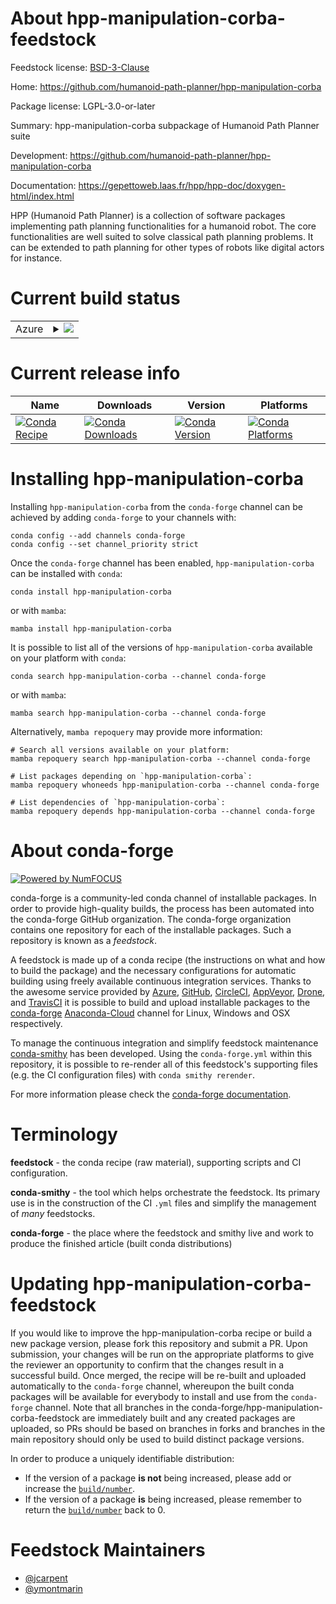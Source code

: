 About hpp-manipulation-corba-feedstock
======================================

Feedstock license: [BSD-3-Clause](https://github.com/conda-forge/hpp-manipulation-corba-feedstock/blob/main/LICENSE.txt)

Home: https://github.com/humanoid-path-planner/hpp-manipulation-corba

Package license: LGPL-3.0-or-later

Summary: hpp-manipulation-corba subpackage of Humanoid Path Planner suite

Development: https://github.com/humanoid-path-planner/hpp-manipulation-corba

Documentation: https://gepettoweb.laas.fr/hpp/hpp-doc/doxygen-html/index.html

HPP (Humanoid Path Planner) is a collection of software packages implementing
path planning functionalities for a humanoid robot. The core functionalities are well
suited to solve classical path planning problems. It can be extended to path planning
for other types of robots like digital actors for instance.


Current build status
====================


<table>
    
  <tr>
    <td>Azure</td>
    <td>
      <details>
        <summary>
          <a href="https://dev.azure.com/conda-forge/feedstock-builds/_build/latest?definitionId=11244&branchName=main">
            <img src="https://dev.azure.com/conda-forge/feedstock-builds/_apis/build/status/hpp-manipulation-corba-feedstock?branchName=main">
          </a>
        </summary>
        <table>
          <thead><tr><th>Variant</th><th>Status</th></tr></thead>
          <tbody><tr>
              <td>linux_64_python3.10.____cpython</td>
              <td>
                <a href="https://dev.azure.com/conda-forge/feedstock-builds/_build/latest?definitionId=11244&branchName=main">
                  <img src="https://dev.azure.com/conda-forge/feedstock-builds/_apis/build/status/hpp-manipulation-corba-feedstock?branchName=main&jobName=linux&configuration=linux%20linux_64_python3.10.____cpython" alt="variant">
                </a>
              </td>
            </tr><tr>
              <td>linux_64_python3.11.____cpython</td>
              <td>
                <a href="https://dev.azure.com/conda-forge/feedstock-builds/_build/latest?definitionId=11244&branchName=main">
                  <img src="https://dev.azure.com/conda-forge/feedstock-builds/_apis/build/status/hpp-manipulation-corba-feedstock?branchName=main&jobName=linux&configuration=linux%20linux_64_python3.11.____cpython" alt="variant">
                </a>
              </td>
            </tr><tr>
              <td>linux_64_python3.8.____cpython</td>
              <td>
                <a href="https://dev.azure.com/conda-forge/feedstock-builds/_build/latest?definitionId=11244&branchName=main">
                  <img src="https://dev.azure.com/conda-forge/feedstock-builds/_apis/build/status/hpp-manipulation-corba-feedstock?branchName=main&jobName=linux&configuration=linux%20linux_64_python3.8.____cpython" alt="variant">
                </a>
              </td>
            </tr><tr>
              <td>linux_64_python3.9.____cpython</td>
              <td>
                <a href="https://dev.azure.com/conda-forge/feedstock-builds/_build/latest?definitionId=11244&branchName=main">
                  <img src="https://dev.azure.com/conda-forge/feedstock-builds/_apis/build/status/hpp-manipulation-corba-feedstock?branchName=main&jobName=linux&configuration=linux%20linux_64_python3.9.____cpython" alt="variant">
                </a>
              </td>
            </tr><tr>
              <td>osx_64_python3.10.____cpython</td>
              <td>
                <a href="https://dev.azure.com/conda-forge/feedstock-builds/_build/latest?definitionId=11244&branchName=main">
                  <img src="https://dev.azure.com/conda-forge/feedstock-builds/_apis/build/status/hpp-manipulation-corba-feedstock?branchName=main&jobName=osx&configuration=osx%20osx_64_python3.10.____cpython" alt="variant">
                </a>
              </td>
            </tr><tr>
              <td>osx_64_python3.11.____cpython</td>
              <td>
                <a href="https://dev.azure.com/conda-forge/feedstock-builds/_build/latest?definitionId=11244&branchName=main">
                  <img src="https://dev.azure.com/conda-forge/feedstock-builds/_apis/build/status/hpp-manipulation-corba-feedstock?branchName=main&jobName=osx&configuration=osx%20osx_64_python3.11.____cpython" alt="variant">
                </a>
              </td>
            </tr><tr>
              <td>osx_64_python3.8.____cpython</td>
              <td>
                <a href="https://dev.azure.com/conda-forge/feedstock-builds/_build/latest?definitionId=11244&branchName=main">
                  <img src="https://dev.azure.com/conda-forge/feedstock-builds/_apis/build/status/hpp-manipulation-corba-feedstock?branchName=main&jobName=osx&configuration=osx%20osx_64_python3.8.____cpython" alt="variant">
                </a>
              </td>
            </tr><tr>
              <td>osx_64_python3.9.____cpython</td>
              <td>
                <a href="https://dev.azure.com/conda-forge/feedstock-builds/_build/latest?definitionId=11244&branchName=main">
                  <img src="https://dev.azure.com/conda-forge/feedstock-builds/_apis/build/status/hpp-manipulation-corba-feedstock?branchName=main&jobName=osx&configuration=osx%20osx_64_python3.9.____cpython" alt="variant">
                </a>
              </td>
            </tr>
          </tbody>
        </table>
      </details>
    </td>
  </tr>
</table>

Current release info
====================

| Name | Downloads | Version | Platforms |
| --- | --- | --- | --- |
| [![Conda Recipe](https://img.shields.io/badge/recipe-hpp--manipulation--corba-green.svg)](https://anaconda.org/conda-forge/hpp-manipulation-corba) | [![Conda Downloads](https://img.shields.io/conda/dn/conda-forge/hpp-manipulation-corba.svg)](https://anaconda.org/conda-forge/hpp-manipulation-corba) | [![Conda Version](https://img.shields.io/conda/vn/conda-forge/hpp-manipulation-corba.svg)](https://anaconda.org/conda-forge/hpp-manipulation-corba) | [![Conda Platforms](https://img.shields.io/conda/pn/conda-forge/hpp-manipulation-corba.svg)](https://anaconda.org/conda-forge/hpp-manipulation-corba) |

Installing hpp-manipulation-corba
=================================

Installing `hpp-manipulation-corba` from the `conda-forge` channel can be achieved by adding `conda-forge` to your channels with:

```
conda config --add channels conda-forge
conda config --set channel_priority strict
```

Once the `conda-forge` channel has been enabled, `hpp-manipulation-corba` can be installed with `conda`:

```
conda install hpp-manipulation-corba
```

or with `mamba`:

```
mamba install hpp-manipulation-corba
```

It is possible to list all of the versions of `hpp-manipulation-corba` available on your platform with `conda`:

```
conda search hpp-manipulation-corba --channel conda-forge
```

or with `mamba`:

```
mamba search hpp-manipulation-corba --channel conda-forge
```

Alternatively, `mamba repoquery` may provide more information:

```
# Search all versions available on your platform:
mamba repoquery search hpp-manipulation-corba --channel conda-forge

# List packages depending on `hpp-manipulation-corba`:
mamba repoquery whoneeds hpp-manipulation-corba --channel conda-forge

# List dependencies of `hpp-manipulation-corba`:
mamba repoquery depends hpp-manipulation-corba --channel conda-forge
```


About conda-forge
=================

[![Powered by
NumFOCUS](https://img.shields.io/badge/powered%20by-NumFOCUS-orange.svg?style=flat&colorA=E1523D&colorB=007D8A)](https://numfocus.org)

conda-forge is a community-led conda channel of installable packages.
In order to provide high-quality builds, the process has been automated into the
conda-forge GitHub organization. The conda-forge organization contains one repository
for each of the installable packages. Such a repository is known as a *feedstock*.

A feedstock is made up of a conda recipe (the instructions on what and how to build
the package) and the necessary configurations for automatic building using freely
available continuous integration services. Thanks to the awesome service provided by
[Azure](https://azure.microsoft.com/en-us/services/devops/), [GitHub](https://github.com/),
[CircleCI](https://circleci.com/), [AppVeyor](https://www.appveyor.com/),
[Drone](https://cloud.drone.io/welcome), and [TravisCI](https://travis-ci.com/)
it is possible to build and upload installable packages to the
[conda-forge](https://anaconda.org/conda-forge) [Anaconda-Cloud](https://anaconda.org/)
channel for Linux, Windows and OSX respectively.

To manage the continuous integration and simplify feedstock maintenance
[conda-smithy](https://github.com/conda-forge/conda-smithy) has been developed.
Using the ``conda-forge.yml`` within this repository, it is possible to re-render all of
this feedstock's supporting files (e.g. the CI configuration files) with ``conda smithy rerender``.

For more information please check the [conda-forge documentation](https://conda-forge.org/docs/).

Terminology
===========

**feedstock** - the conda recipe (raw material), supporting scripts and CI configuration.

**conda-smithy** - the tool which helps orchestrate the feedstock.
                   Its primary use is in the construction of the CI ``.yml`` files
                   and simplify the management of *many* feedstocks.

**conda-forge** - the place where the feedstock and smithy live and work to
                  produce the finished article (built conda distributions)


Updating hpp-manipulation-corba-feedstock
=========================================

If you would like to improve the hpp-manipulation-corba recipe or build a new
package version, please fork this repository and submit a PR. Upon submission,
your changes will be run on the appropriate platforms to give the reviewer an
opportunity to confirm that the changes result in a successful build. Once
merged, the recipe will be re-built and uploaded automatically to the
`conda-forge` channel, whereupon the built conda packages will be available for
everybody to install and use from the `conda-forge` channel.
Note that all branches in the conda-forge/hpp-manipulation-corba-feedstock are
immediately built and any created packages are uploaded, so PRs should be based
on branches in forks and branches in the main repository should only be used to
build distinct package versions.

In order to produce a uniquely identifiable distribution:
 * If the version of a package **is not** being increased, please add or increase
   the [``build/number``](https://docs.conda.io/projects/conda-build/en/latest/resources/define-metadata.html#build-number-and-string).
 * If the version of a package **is** being increased, please remember to return
   the [``build/number``](https://docs.conda.io/projects/conda-build/en/latest/resources/define-metadata.html#build-number-and-string)
   back to 0.

Feedstock Maintainers
=====================

* [@jcarpent](https://github.com/jcarpent/)
* [@ymontmarin](https://github.com/ymontmarin/)

